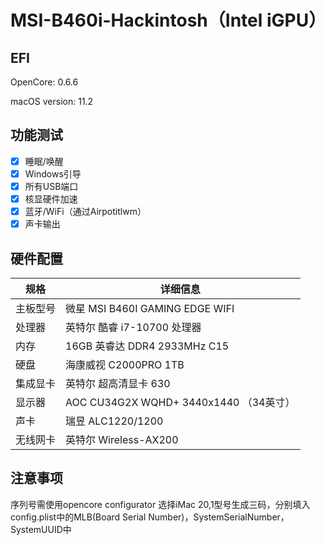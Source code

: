 # MSI-B460i-Hackintosh（Intel iGPU）
## EFI 
OpenCore: 0.6.6

macOS version: 11.2

## 功能测试
- [x] 睡眠/唤醒
- [x] Windows引导
- [x] 所有USB端口
- [x] 核显硬件加速
- [x] 蓝牙/WiFi（通过Airpotitlwm）
- [x] 声卡输出

## 硬件配置
| 规格     | 详细信息                                     |
| -------- | ---------------------------------------- |
| 主板型号 | 微星 MSI B460I GAMING EDGE WIFI |
| 处理器 | 英特尔 酷睿 i7-10700 处理器 |
| 内存 | 16GB 英睿达 DDR4 2933MHz C15 |
| 硬盘 | 海康威视 C2000PRO 1TB |
| 集成显卡 | 英特尔 超高清显卡 630 |
| 显示器 | AOC CU34G2X WQHD+ 3440x1440 （34英寸） |
| 声卡 | 瑞昱 ALC1220/1200 |
| 无线网卡 | 英特尔 Wireless-AX200|

## 注意事项
  序列号需使用opencore configurator 选择iMac 20,1型号生成三码，分别填入config.plist中的MLB(Board Serial Number)，SystemSerialNumber，SystemUUID中
